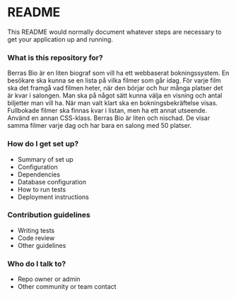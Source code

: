 # README #

This README would normally document whatever steps are necessary to get your application up and running.

### What is this repository for? ###

Berras Bio är en liten biograf som vill ha ett webbaserat bokningssystem. En besökare ska kunna se en lista på vilka filmer som går idag. 
För varje film ska det framgå vad filmen heter, när den börjar och hur många platser det är kvar i salongen.
Man ska på något sätt kunna välja en visning och antal biljetter man vill ha. När man valt klart ska en bokningsbekräftelse visas.
Fullbokade filmer ska finnas kvar i listan, men ha ett annat utseende. Använd en annan CSS-klass.
Berras Bio är liten och nischad. De visar samma filmer varje dag och har bara en salong med 50 platser.

### How do I get set up? ###

* Summary of set up
* Configuration
* Dependencies
* Database configuration
* How to run tests
* Deployment instructions

### Contribution guidelines ###

* Writing tests
* Code review
* Other guidelines

### Who do I talk to? ###

* Repo owner or admin
* Other community or team contact